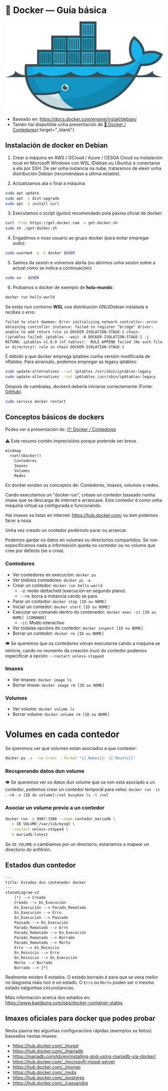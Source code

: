 # 🔵 Docker — Guía básica

![Logotipo docker](images/docker/Docker_container_engine_logo.svg#derecha "Logotipo docker")

- Baseado en: <https://docs.docker.com/engine/install/debian/>
- Tamén hai dispoñible unha presentación de [🐳 Docker / Contedores](https://jfsanchez.es/docencia/docker){:target="_blank"}

## Instalación de docker en Debian

1. Crear a máquina en AWS / GCloud / Azure / CESGA Cloud ou instalación local en Microsoft Windows con WSL (Debian ou Ubuntu) e conectarse a ela por SSH. De ser unha instancia na nube, trataremos de elexir unha distribución Debian (recoméndase a última estable).

2. Actualizamos ata o final a máquina:
``` bash
sudo apt update
sudo apt -y dist-upgrade
sudo apt -y install curl
```

3. Executamos o script (guión) recomendado pola páxina oficial de docker:
``` bash
curl -fsSL https://get.docker.com -o get-docker.sh
sudo sh ./get-docker.sh
```

4. Engadimos o noso usuario ao grupo docker (para evitar empregar sudo):
``` bash
sudo usermod -a -G docker $USER
```

5. Saímos da sesión e volvemos abrila (ou abrimos unha sesión sobre a actual como se indica a continuación):
``` bash
sudo su - $USER
```

6. Probamos o docker de exemplo de **hola-mundo**:
``` bash
docker run hello-world
```

Se estás nun contorno **WSL** coa distribución GNU/Debian instalada e recibes o erro:

~~~~ title="/var/log/docker.log"
failed to start daemon: Error initializing network controller: error obtaining controller instance: failed to register "bridge" driver: unable to add return rule in DOCKER-ISOLATION-STAGE-1 chain:  (iptables failed: iptables --wait -A DOCKER-ISOLATION-STAGE-1 -j RETURN: iptables v1.8.9 (nf_tables):  RULE_APPEND failed (No such file or directory): rule in chain DOCKER-ISOLATION-STAGE-1
~~~~

É debido a que docker emprega iptables cunha versión modificada de nftables. Para arranxalo, podemos empregar as legacy iptables:

``` bash
sudo update-alternatives --set iptables /usr/sbin/iptables-legacy
sudo update-alternatives --set ip6tables /usr/sbin/ip6tables-legacy
```

Despois de cambialas, dockerd debería iniciarse correctamente (Fonte: [GitHub](https://github.com/WhitewaterFoundry/Pengwin/issues/485)).

``` bash
sudo service docker restart
```

## Conceptos básicos de dockers

Podes ver a presentación de: [📦 Docker / Contedores](https://jfsanchez.es/docencia/docker)

⚠️ Este resumo contén imprecisións porque pretende ser breve.

``` mermaid
mindmap
  root((Docker))
    Contedores
    Imaxes
    Volumes
    Redes
```
En docker existen os conceptos de: Contedores, imaxes, volumes e redes.

Cando executamos un "docker run", créase un contedor baseado nunha imaxe que se descarga de internet e arráncase. Este contedor é como unha máquina virtual xa configurada e funcionando.

Hai imaxes xa listas en internet: <https://hub.docker.com/> ou ben podemos facer a nosa.

Unha vez creado un contedor podémolo parar ou arrancar.

Podemos gardar os datos en volumes ou directorios compartidos. Se non especificamos nada a información queda no contedor ou no volume que cree por defecto (se o crea).

### Contedores
- Ver contedores en execución: ```docker ps```
- Ver tódolos contedores: ```docker ps -a```
- Crear un contedor: ```docker run hello-world```
    - ```-d```: modo dettached (execución en segundo plano).
    - ```--rm```: borra a instancia cando se para.
- Parar un contedor: ```docker stop [ID ou NOME]```
- Iniciar un contedor: ```docker start [ID ou NOME]```
- Executar un comando dentro do contenedor: ```docker exec -it [ID ou NOME] [COMANDO]```
    - ```-it```: Modo interactivo
- Ver tódalas opcións do contedor: ```docker inspect [ID ou NOME]```
- Borrar un contedor: ```docker rm [ID ou NOME]```

👁️ Se queremos que os contedores volvan executarse cando a máquina se reinicie, cando no momento da creación (run) do contedor podemos especificar a opción: ```--restart unless-stopped```

### Imaxes
- Ver imaxes: ```docker image ls```
- Borrar imaxe: ```docker image rm [ID ou NOME]```

### Volumes
- Ver volume: ```docker volume ls```
- Borrar volume: ```docker volume rm [ID ou NOME]```

# Volumes en cada contedor

Se queremos ver qué volumes están asociados a que contedor:

``` bash
docker ps -a --no-trunc --format "{{.Names}}: {{.Mounts}}"
```

### Recuperando datos dun volume

👁️ Se queremos ver os datos dun volume que xa non está asociado a un contedor, podemos crear un contedor temporal para velos: ```docker run -it --rm -v [ID do volume]:/vol busybox ls -l /vol```

### Asociar un volume previo a un contedor

``` bash
docker run -p 9907:3306 --name contedor_mariadb \
  -v ID_VOLUME:/var/lib/mysql \
  --restart unless-stopped \
  -d mariadb:latest
```

Se `ID_VOLUME` o cambiamos por un directorio, estaríamos a mapear un directorio do anfitrión.

## Estados dun contedor

``` mermaid
---
title: Estados dun contenedor docker
---
stateDiagram-v2
    [*] --> Creado
    Creado --> En_Execución
    En_Execución --> Parado_Rematado
    En_Execución --> Erro
    En_Execución --> Pausado
    Pausado --> En_Execución
    Parado_Rematado --> Erro
    Parado_Rematado --> En_Execución
    Parado_Rematado --> Borrado
    Parado_Rematado --> Morto
    Erro --> En_Reinicio
    En_Reinicio --> Erro
    En_Reinicio --> En_Execución
    Morto --> Borrado
    Borrado --> [*]

```

Realmente existen 6 estados. O estado borrado é para que se vexa mellor no diagrama máis non é un estado. O `Erro` ou `Morto` poden ser o mesmo estado nalgunhas circunstancias.

Máis información acerca dos estados en: <https://www.baeldung.com/ops/docker-container-states>.

## Imaxes oficiales para docker que podes probar

Nesta páxina tes algunhas configuracións rápidas (exemplos xa feitos) baseados nestas imaxes:

- <https://hub.docker.com/_/mysql>
- <https://hub.docker.com/_/mariadb>
- <https://mariadb.com/kb/en/installing-and-using-mariadb-via-docker/>
- <https://hub.docker.com/_/microsoft-mssql-server>
- <https://hub.docker.com/_/mongo>
- <https://hub.docker.com/_/redis>
- <https://hub.docker.com/_/postgres>
- <https://hub.docker.com/_/cassandra>
